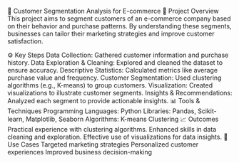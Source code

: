 🛒 Customer Segmentation Analysis for E-commerce
📄 Project Overview
This project aims to segment customers of an e-commerce company based on their behavior and purchase patterns. By understanding these segments, businesses can tailor their marketing strategies and improve customer satisfaction.

⚙️ Key Steps
Data Collection: Gathered customer information and purchase history.
Data Exploration & Cleaning: Explored and cleaned the dataset to ensure accuracy.
Descriptive Statistics: Calculated metrics like average purchase value and frequency.
Customer Segmentation: Used clustering algorithms (e.g., K-means) to group customers.
Visualization: Created visualizations to illustrate customer segments.
Insights & Recommendations: Analyzed each segment to provide actionable insights.
📊 Tools & Techniques
Programming Languages: Python
Libraries: Pandas, Scikit-learn, Matplotlib, Seaborn
Algorithms: K-means Clustering
📈 Outcomes
Practical experience with clustering algorithms.
Enhanced skills in data cleaning and exploration.
Effective use of visualizations for data insights.
🧩 Use Cases
Targeted marketing strategies
Personalized customer experiences
Improved business decision-making
